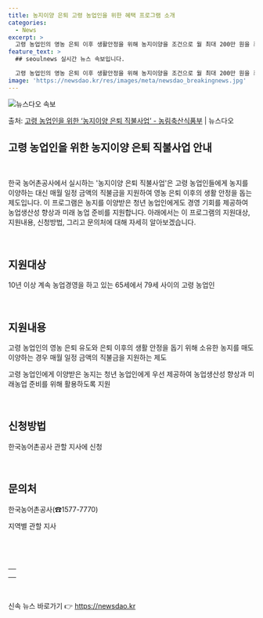 ```yaml
---
title: 농지이양 은퇴 고령 농업인을 위한 혜택 프로그램 소개
categories:
  - News
excerpt: >
  고령 농업인의 영농 은퇴 이후 생활안정을 위해 농지이양을 조건으로 월 최대 200만 원을 최장 10년간 지급…
feature_text: >
  ## seoulnews 실시간 뉴스 속보입니다.

  고령 농업인의 영농 은퇴 이후 생활안정을 위해 농지이양을 조건으로 월 최대 200만 원을 최장 10년간 지급…
image: 'https://newsdao.kr/res/images/meta/newsdao_breakingnews.jpg'
---
```


![뉴스다오 속보](https://newsdao.kr/res/images/meta/newsdao_breakingnews.jpg)

<p>출처: <a href="https://newsdao.kr/3778" rel="dofollow">고령 농업인을 위한 ‘농지이양 은퇴 직불사업’ - 농림축산식품부</a> | 뉴스다오</p>

<h2 data-ke-size="size26">고령 농업인을 위한 농지이양 은퇴 직불사업 안내</h2>
<p data-ke-size="size16">&nbsp;</p>
한국 농어촌공사에서 실시하는 '농지이양 은퇴 직불사업'은 고령 농업인들에게 농지를 이양하는 대신 매월 일정 금액의 직불금을 지원하여 영농 은퇴 이후의 생활 안정을 돕는 제도입니다. 이 프로그램은 농지를 이양받은 청년 농업인에게도 경영 기회를 제공하여 농업생산성 향상과 미래 농업 준비를 지원합니다. 아래에서는 이 프로그램의 지원대상, 지원내용, 신청방법, 그리고 문의처에 대해 자세히 알아보겠습니다.
<p data-ke-size="size16">&nbsp;</p>

<h2 data-ke-size="size24">지원대상</h2>
<p data-ke-size="size16">10년 이상 계속 농업경영을 하고 있는 65세에서 79세 사이의 고령 농업인</p>
<p data-ke-size="size16">&nbsp;</p>

<h2 data-ke-size="size24">지원내용</h2>
<p data-ke-size="size16">고령 농업인의 영농 은퇴 유도와 은퇴 이후의 생활 안정을 돕기 위해 소유한 농지를 매도 이양하는 경우 매월 일정 금액의 직불금을 지원하는 제도</p>
<p data-ke-size="size16">고령 농업인에게 이양받은 농지는 청년 농업인에게 우선 제공하여 농업생산성 향상과 미래농업 준비를 위해 활용하도록 지원</p>
<p data-ke-size="size16">&nbsp;</p>

<h2 data-ke-size="size24">신청방법</h2>
<p data-ke-size="size16">한국농어촌공사 관할 지사에 신청</p>
<p data-ke-size="size16">&nbsp;</p>

<h2 data-ke-size="size24">문의처</h2>
<p data-ke-size="size16">한국농어촌공사(☎1577-7770)</p>
<p data-ke-size="size16">지역별 관할 지사</p>
<p data-ke-size="size16">&nbsp;</p>
<p data-ke-size="size16">&nbsp;</p>
<table>
<tbody>
<tr>
<td style="text-align: center; height: 17px;"></td>
</tr>
</tbody>
</table>
<p data-ke-size="size16">&nbsp;</p> 

신속 뉴스 바로가기 👉 <a href="https://newsdao.kr" rel="dofollow">https://newsdao.kr</a>


